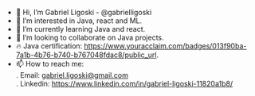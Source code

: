 - 👋 Hi, I’m Gabriel Ligoski - @gabrielligoski
- 👀 I’m interested in Java, react and ML.
- 🌱 I’m currently learning Java and react.
- 💞️ I’m looking to collaborate on Java projects.
- 🔥 Java certification: https://www.youracclaim.com/badges/013f90ba-7a1b-4b76-b740-b767048fdac8/public_url.
- 📫 How to reach me:  
    . Email: gabriel.ligoski@gmail.com  
    . Linkedin: https://www.linkedin.com/in/gabriel-ligoski-11820a1b8/

<!---
bugabugawawa/bugabugawawa is a ✨ special ✨ repository because its `README.md` (this file) appears on your GitHub profile.
You can click the Preview link to take a look at your changes.
--->
